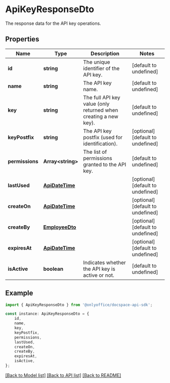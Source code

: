 # ApiKeyResponseDto

The response data for the API key operations.

## Properties

Name | Type | Description | Notes
------------ | ------------- | ------------- | -------------
**id** | **string** | The unique identifier of the API key. | [default to undefined]
**name** | **string** | The API key name. | [default to undefined]
**key** | **string** | The full API key value (only returned when creating a new key). | [default to undefined]
**keyPostfix** | **string** | The API key postfix (used for identification). | [optional] [default to undefined]
**permissions** | **Array&lt;string&gt;** | The list of permissions granted to the API key. | [default to undefined]
**lastUsed** | [**ApiDateTime**](ApiDateTime.md) |  | [optional] [default to undefined]
**createOn** | [**ApiDateTime**](ApiDateTime.md) |  | [optional] [default to undefined]
**createBy** | [**EmployeeDto**](EmployeeDto.md) |  | [optional] [default to undefined]
**expiresAt** | [**ApiDateTime**](ApiDateTime.md) |  | [optional] [default to undefined]
**isActive** | **boolean** | Indicates whether the API key is active or not. | [default to undefined]

## Example

```typescript
import { ApiKeyResponseDto } from '@onlyoffice/docspace-api-sdk';

const instance: ApiKeyResponseDto = {
    id,
    name,
    key,
    keyPostfix,
    permissions,
    lastUsed,
    createOn,
    createBy,
    expiresAt,
    isActive,
};
```

[[Back to Model list]](../README.md#documentation-for-models) [[Back to API list]](../README.md#documentation-for-api-endpoints) [[Back to README]](../README.md)
